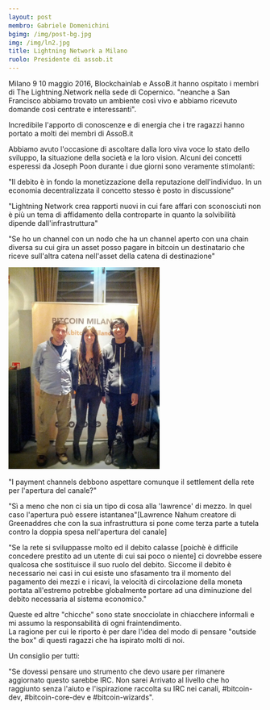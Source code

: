```yaml
---
layout: post
membro: Gabriele Domenichini
bgimg: /img/post-bg.jpg
img: /img/ln2.jpg
title: Lightning Network a Milano
ruolo: Presidente di assob.it
---
```


Milano 9 10 maggio 2016,
Blockchainlab e AssoB.it hanno ospitato i membri di
The Lightning.Network nella sede di Copernico. "neanche a San Francisco abbiamo trovato un ambiente così vivo e abbiamo ricevuto domande così centrate e interessanti".

<!-- more -->

Incredibile l'apporto di conoscenze e di energia che i tre ragazzi hanno portato a molti dei membri di AssoB.it

Abbiamo avuto l'occasione di ascoltare dalla loro viva voce lo stato dello sviluppo, la situazione della società e la loro vision. Alcuni dei concetti esperessi da Joseph Poon durante i due giorni sono veramente stimolanti:

"Il debito è in fondo la monetizzazione della reputazione dell'individuo. In un economia decentralizzata il concetto stesso è posto in discussione"

"Lightning Network crea rapporti nuovi in cui fare affari con sconosciuti non è più un tema di affidamento della controparte in quanto la solvibilità dipende dall'infrastruttura"

"Se ho un channel con un nodo che ha un channel aperto con una chain diversa su cui gira un asset posso pagare in bitcoin un destinatario che riceve sull'altra catena nell'asset della catena di destinazione"

<img src="/img/ln1.jpg" width="300" height="400"/>

"I payment channels debbono aspettare comunque il settlement della rete per l'apertura del canale?"

"Sì a meno che non ci sia un tipo di cosa alla 'lawrence' di mezzo. In quel caso l'apertura può essere istantanea"[Lawrence Nahum creatore di Greenaddres che con la sua infrastruttura si pone come terza parte a tutela contro la doppia spesa nell'apertura del canale]

"Se la rete si sviluppasse molto ed il debito calasse [poichè è difficile concedere prestito ad un utente di cui sai poco o niente] ci dovrebbe essere qualcosa che sostituisce il suo ruolo del debito. Siccome il debito è necessario nei casi in cui esiste uno sfasamento tra il momento del pagamento dei mezzi e i ricavi, la velocità di circolazione della moneta portata all'estremo potrebbe globalmente portare ad una diminuzione del debito necessaria al sistema economico."

Queste ed altre "chicche" sono state snocciolate in chiacchere informali e mi assumo la responsabilità di ogni fraintendimento.  
La ragione per cui le riporto è per dare l'idea del
modo di pensare "outside the box" di questi ragazzi che ha ispirato molti di noi.

Un consiglio per tutti:

"Se dovessi pensare uno strumento che devo usare per rimanere aggiornato questo sarebbe IRC. Non sarei
Arrivato al livello che ho raggiunto senza l'aiuto e l'ispirazione raccolta su IRC nei canali, #bitcoin-dev, #bitcoin-core-dev e #bitcoin-wizards".

